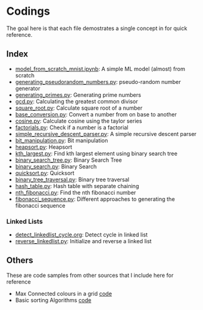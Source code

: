 # Codings

The goal here is that each file demostrates a single concept in for
quick reference.

## Index

- [model_from_scratch_mnist.ipynb](ipynb/model_from_scratch_mnist.ipynb): A simple ML model (almost) from scratch
- [generating_pseudorandom_numbers.py](py/generating_pseudorandom_numbers.py): pseudo-random number generator
- [generating_primes.py](py/generating_primes.py): Generating prime numbers
- [gcd.py](py/gcd.py): Calculating the greatest common divisor
- [square_root.py](py/square_root.py): Calculate square root of a number
- [base_conversion.py](py/base_conversion.py): Convert a number from on base to another
- [cosine.py](py/cosine.py): Calculate cosine using the taylor series
- [factorials.py](py/factorials.py): Check if a number is a factorial
- [simple_recursive_descent_parser.py](py/simple_recursive_descent_parser.py): A simple recursive descent parser
- [bit_manipulation.py](py/bit_manipulation.py): Bit manipulation
- [heapsort.py](py/heapsort.py): Heapsort
- [kth_largest.py](py/kth_largest.py): Find kth largest element using binary search tree
- [binary_search_tree.py](py/binary_search_tree.py): Binary Search Tree
- [binary_search.py](py/binary_search.py): Binary Search
- [quicksort.py](py/quicksort.py): Quicksort
- [binary_tree_traversal.py](py/binary_tree_traversal.py): Binary tree traversal
- [hash_table.py](py/hash_table.py): Hash table with separate chaining
- [nth_fibonacci.py](py/nth_fibonacci.py): Find the nth fibonacci number
- [fibonacci_sequence.py](py/fibonacci_sequence.py): Different approaches to generating the fibonacci sequence

### Linked Lists
- [detect_linkedlist_cycle.org](org/detect_linkedlist_cycle.org): Detect cycle in linked list
- [reverse_linkedlist.py](py/reverse_linkedlist.py): Initialize and reverse a linked list

## Others

These are code samples from other sources that I include here for reference

- Max Connected colours in a grid [code](others/max_connected.py)
- Basic sorting Algorithms [code](others/sorting_algos.py)

